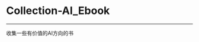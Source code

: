 # Collection-AI_Ebook
___
收集一些有价值的AI方向的书

[](https://n.sinaimg.cn/translate/200/w1080h720/20200229/d900-iqfqmas6122684.jpg)
